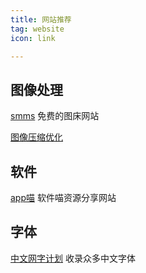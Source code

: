```yaml
---
title: 网站推荐
tag: website
icon: link

---
```

## 图像处理
[smms](https://smms.app/) 免费的图床网站
<br/>

[图像压缩优化](https://zh.recompressor.com/)  


## 软件
[app喵](https://www.appmiu.com/) 软件喵资源分享网站

## 字体
[中文网字计划](https://chinese-font.netlify.app/) 收录众多中文字体